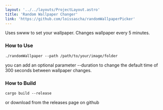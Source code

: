 ```yaml
---
layout: '../../layouts/ProjectLayout.astro'
title: 'Random Wallpaper Changer'
link: 'https://github.com/loissascha/randomWallpaperPicker'
---
```


Uses swww to set your wallpaper. Changes wallpaper every 5 minutes.

### How to Use
```
./randomWallpaper --path /path/to/your/image/folder
```
you can add an optional parameter --duration to change the default time of 300 seconds between wallpaper changes.

### How to Build
```
cargo build --release
```
or download from the releases page on github

